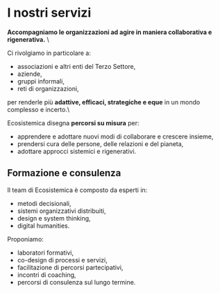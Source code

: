 # I nostri servizi

**Accompagniamo le organizzazioni ad agire in maniera collaborativa e rigenerativa.** \


Ci rivolgiamo in particolare a:&#x20;

* associazioni e altri enti del Terzo Settore,&#x20;
* aziende,
* gruppi informali,&#x20;
* reti di organizzazioni,

per renderle più **adattive, efficaci, strategiche e eque** in un mondo complesso e incerto.\


Ecosistemica disegna **percorsi su misura** per:

* apprendere e adottare nuovi modi di collaborare e crescere insieme,&#x20;
* prendersi cura delle persone, delle relazioni e del pianeta,
* adottare approcci sistemici e rigenerativi.&#x20;

## Formazione e consulenza

Il team di Ecosistemica è composto da esperti in:

* metodi decisionali,
* sistemi organizzativi distribuiti,
* design e system thinking,
* digital humanities.

Proponiamo:&#x20;

* laboratori formativi,
* co-design di processi e servizi,&#x20;
* facilitazione di percorsi partecipativi,
* incontri di coaching,
* percorsi di consulenza sul lungo termine.
